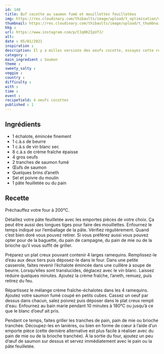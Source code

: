 ```yaml
---
id: 148
title: Œuf cocotte au saumon fumé et mouillettes feuilletées
img: https://res.cloudinary.com/thibaults/image/upload/t_optimisation/v1609870522/Recipes/20210105_oeuf_cocotte_saumon.jpg
thumbnail: https://res.cloudinary.com/thibaults/image/upload/t_thumbnail_josie/v1609870522/Recipes/20210105_oeuf_cocotte_saumon.jpg
bkg : 
url: https://www.instagram.com/p/CJq8K2IpUfJ/
alt: 
date : 05/01/2021
inspiration : 
description: Il y a milles versions des oeufs cocotte, essayez cette recette avec du saumon fumé.
category :
main_ingredient : Saumon
theme : 
sweety_salty : 
veggie : 
country :
difficulty :
with : 
time : 
event :
recipeYield: 4 oeufs cocottes
published : 1
---
```


## Ingrédients
 - 1 échalote, émincée finement
 - 1 c.à.s de beurre
 - 1 c.à.s de vin blanc sec
 - 8 c.à.s de crème fraîche épaisse
 - 4 gros oeufs
 - 2 tranches de saumon fumé
 - Œufs de saumon
 - Quelques brins d’aneth
 - Sel et poivre du moulin
 - 1 pâte feuilletée ou du pain

## Recette
Préchauffez votre four à 200°C.

Détaillez votre pâte feuilletée avec les emportes pièces de votre choix. Ça peut être aussi des longues tiges pour faire des mouillettes. Enfournez le temps indiqué sur l’emballage de la pâte. Vérifiez régulièrement. Quand c’est bien doré vous pouvez retirer.
Si vous préférez aussi vous pouvez opter pour de la baguette, du pain de campagne, du pain de mie ou de la brioche qu’il vous suffit de griller.

Préparez un plat creux pouvant contenir 4 larges ramequins. Remplissez-le d’eau aux deux tiers puis déposez-le dans le four. Dans une petite casserole, faites revenir l’échalote émincée dans une cuillère à soupe de beurre. Lorsqu’elles sont translucides, déglacez avec le vin blanc. Laissez réduire quelques minutes. Ajoutez la crème fraîche, l’aneth, remuez, puis retirez du feu.

Répartissez le mélange crème fraîche-échalotes dans les 4 ramequins. Ajoutez votre saumon fumé coupé en petits cubes. Cassez un oeuf par dessus dans chacun, salez poivrez puis déposer dans le plat creux rempli d'eau. Enfournez au bain marie pendant 10 minutes à 180°C ou jusqu’à ce que le blanc d’oeuf ait pris.

Pendant ce temps, faites griller les tranches de pain, pain de mie ou brioche tranchée. Découpez-les en lanières, ou bien en forme de cœur à l’aide d’un emporte pièce (cette dernière alternative est plus facile à réaliser avec du pain de mie ou de la brioche tranchée). À la sortie du four, ajoutez un peu d’œuf de saumon sur dessus et servez immédiatement avec le pain ou la pâte feuilletée.